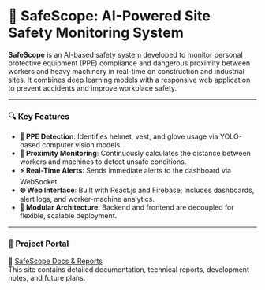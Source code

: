 # 🚧 SafeScope: AI-Powered Site Safety Monitoring System

**SafeScope** is an AI-based safety system developed to monitor personal protective equipment (PPE) compliance and dangerous proximity between workers and heavy machinery in real-time on construction and industrial sites. It combines deep learning models with a responsive web application to prevent accidents and improve workplace safety.

---

### 🔍 Key Features

- **🦺 PPE Detection**: Identifies helmet, vest, and glove usage via YOLO-based computer vision models.
- **📏 Proximity Monitoring**: Continuously calculates the distance between workers and machines to detect unsafe conditions.
- **⚡ Real-Time Alerts**: Sends immediate alerts to the dashboard via WebSocket.
- **🌐 Web Interface**: Built with React.js and Firebase; includes dashboards, alert logs, and worker-machine analytics.
- **🔧 Modular Architecture**: Backend and frontend are decoupled for flexible, scalable deployment.

---

### 📄 Project Portal  
📎 [SafeScope Docs & Reports](https://ymerta.github.io/safescope/)  
This site contains detailed documentation, technical reports, development notes, and future plans.
